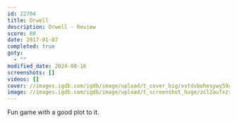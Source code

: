 ```yaml
---
id: 22704
title: Orwell
description: Orwell - Review
score: 80
date: 2017-01-07
completed: true
goty:
  - ""
modified_date: 2024-08-16
screenshots: []
videos: []
cover: //images.igdb.com/igdb/image/upload/t_cover_big/xstdvbohesywy59aqool.jpg
image: //images.igdb.com/igdb/image/upload/t_screenshot_huge/zcl2aufxzrjm5bvzvfio.jpg
---
```

Fun game with a good plot to it. 